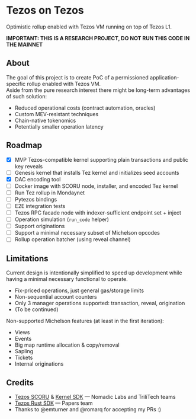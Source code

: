 # Tezos on Tezos

Optimistic rollup enabled with Tezos VM running on top of Tezos L1.

**IMPORTANT: THIS IS A RESEARCH PROJECT, DO NOT RUN THIS CODE IN THE MAINNET**

## About

The goal of this project is to create PoC of a permissioned application-specific rollup enabled with Tezos VM.  
Aside from the pure research interest there might be long-term advantages of such solution:
* Reduced operational costs (contract automation, oracles)
* Custom MEV-resistant techniques
* Chain-native tokenomics
* Potentially smaller operation latency

## Roadmap

- [x] MVP Tezos-compatible kernel supporting plain transactions and public key reveals
- [ ] Genesis kernel that installs Tez kernel and initializes seed accounts
- [x] DAC encoding tool
- [ ] Docker image with SCORU node, installer, and encoded Tez kernel
- [ ] Run Tez rollup in Mondaynet
- [ ] Pytezos bindings
- [ ] E2E integration tests
- [ ] Tezos RPC facade node with indexer-sufficient endpoint set + inject
- [ ] Operation simulation (`run_code` helper)
- [ ] Support originations
- [ ] Support a minimal necessary subset of Michelson opcodes
- [ ] Rollup operation batcher (using reveal channel)

## Limitations

Current design is intentionally simplified to speed up development while having a minimal necessary functional to operate.

* Fix-priced operations, just general gas/storage limits
* Non-sequential account counters
* Only 3 manager operations supported: transaction, reveal, origination
* (To be continued)

Non-supported Michelson features (at least in the first iteration):
* Views
* Events
* Big map runtime allocation & copy/removal
* Sapling
* Tickets
* Internal originations

## Credits

* [Tezos SCORU](https://gitlab.com/tezos/tezos) & [Kernel SDK](https://gitlab.com/tezos/kernel) — Nomadic Labs and TriliTech teams
* [Tezos Rust SDK](https://github.com/airgap-it/tezos-rust-sdk) — Papers team
* Thanks to @emturner and @romarq for accepting my PRs :)